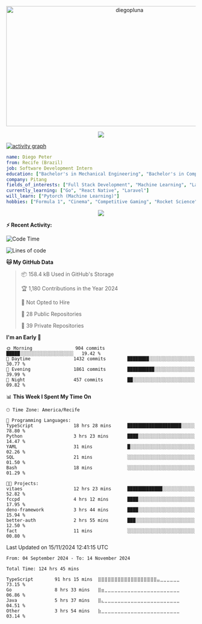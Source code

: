 <p align="center">
  <img src="https://socialify.git.ci/diegopluna/diegopluna/image?font=Inter&forks=1&issues=1&language=1&name=1&owner=1&pattern=Brick%20Wall&pulls=1&stargazers=1&theme=Dark" alt="diegopluna" width="640" height="320" />
</p>

<p align="center">
  <img src="https://github-profile-trophy.vercel.app/?username=diegopluna&theme=tokyonight&column=-1"/>
</p>

[![activity graph](https://github-readme-activity-graph.vercel.app/graph?username=diegopluna&theme=github-dark-dimmed&custom_title=diegopluna%20Activity%20Graph&hide_border=true)](https://github.com/ashutosh00710/github-readme-activity-graph)

```yaml
name: Diego Peter
from: Recife (Brazil)
job: Software Development Intern
education: ["Bachelor's in Mechanical Engineering", "Bachelor's in Computer Science"]
company: Pitang
fields_of_interests: ["Full Stack Development", "Machine Learning", "Large Language Models", "Computer Vision"]
currently_learning: ["Go", "React Native", "Laravel"]
will_learn: ["Pytorch (Machine Learning)"]
hobbies: ["Formula 1", "Cinema", "Competitive Gaming", "Rocket Science"]
```
<p align="center">
  <img src="https://music-profile.rayriffy.com/theme/dark.svg?uid=001361.7bf259d2dfb9456ca71b61612518bc5f.0128" />
</p>

**:zap: Recent Activity:**

<!--START_SECTION:activity-->
<!--END_SECTION:activity-->

<!--START_SECTION:waka-->
![Code Time](http://img.shields.io/badge/Code%20Time-124%20hrs%2045%20mins-blue)

![Lines of code](https://img.shields.io/badge/From%20Hello%20World%20I%27ve%20Written-3.8%20million%20lines%20of%20code-blue)

**🐱 My GitHub Data** 

> 📦 158.4 kB Used in GitHub's Storage 
 > 
> 🏆 1,180 Contributions in the Year 2024
 > 
> 🚫 Not Opted to Hire
 > 
> 📜 28 Public Repositories 
 > 
> 🔑 39 Private Repositories 
 > 
**I'm an Early 🐤** 

```text
🌞 Morning                904 commits         █████░░░░░░░░░░░░░░░░░░░░   19.42 % 
🌆 Daytime                1432 commits        ████████░░░░░░░░░░░░░░░░░   30.77 % 
🌃 Evening                1861 commits        ██████████░░░░░░░░░░░░░░░   39.99 % 
🌙 Night                  457 commits         ██░░░░░░░░░░░░░░░░░░░░░░░   09.82 % 
```


📊 **This Week I Spent My Time On** 

```text
🕑︎ Time Zone: America/Recife

💬 Programming Languages: 
TypeScript               18 hrs 28 mins      ████████████████████░░░░░   78.80 % 
Python                   3 hrs 23 mins       ████░░░░░░░░░░░░░░░░░░░░░   14.47 % 
YAML                     31 mins             █░░░░░░░░░░░░░░░░░░░░░░░░   02.26 % 
SQL                      21 mins             ░░░░░░░░░░░░░░░░░░░░░░░░░   01.50 % 
Bash                     18 mins             ░░░░░░░░░░░░░░░░░░░░░░░░░   01.29 % 

🐱‍💻 Projects: 
vitaes                   12 hrs 23 mins      █████████████░░░░░░░░░░░░   52.82 % 
fccpd                    4 hrs 12 mins       ████░░░░░░░░░░░░░░░░░░░░░   17.95 % 
deno-framework           3 hrs 44 mins       ████░░░░░░░░░░░░░░░░░░░░░   15.94 % 
better-auth              2 hrs 55 mins       ███░░░░░░░░░░░░░░░░░░░░░░   12.50 % 
fact                     11 mins             ░░░░░░░░░░░░░░░░░░░░░░░░░   00.80 % 
```


 Last Updated on 15/11/2024 12:41:15 UTC
<!--END_SECTION:waka-->

<!--START_SECTION:waka-simple-->

```text
From: 04 September 2024 - To: 14 November 2024

Total Time: 124 hrs 45 mins

TypeScript        91 hrs 15 mins  ⣿⣿⣿⣿⣿⣿⣿⣿⣿⣿⣿⣿⣿⣿⣿⣿⣿⣿⣤⣀⣀⣀⣀⣀⣀   73.15 %
Go                8 hrs 33 mins   ⣿⣶⣀⣀⣀⣀⣀⣀⣀⣀⣀⣀⣀⣀⣀⣀⣀⣀⣀⣀⣀⣀⣀⣀⣀   06.86 %
Java              5 hrs 37 mins   ⣿⣄⣀⣀⣀⣀⣀⣀⣀⣀⣀⣀⣀⣀⣀⣀⣀⣀⣀⣀⣀⣀⣀⣀⣀   04.51 %
Other             3 hrs 54 mins   ⣷⣀⣀⣀⣀⣀⣀⣀⣀⣀⣀⣀⣀⣀⣀⣀⣀⣀⣀⣀⣀⣀⣀⣀⣀   03.14 %
```

<!--END_SECTION:waka-simple-->
